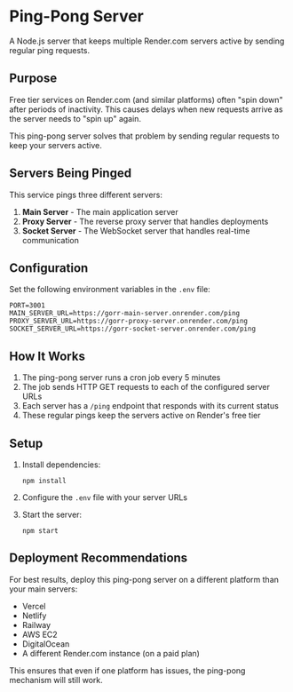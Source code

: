 # Ping-Pong Server

A Node.js server that keeps multiple Render.com servers active by sending regular ping requests.

## Purpose

Free tier services on Render.com (and similar platforms) often "spin down" after periods of inactivity. This causes delays when new requests arrive as the server needs to "spin up" again.

This ping-pong server solves that problem by sending regular requests to keep your servers active.

## Servers Being Pinged

This service pings three different servers:

1. **Main Server** - The main application server
2. **Proxy Server** - The reverse proxy server that handles deployments
3. **Socket Server** - The WebSocket server that handles real-time communication

## Configuration

Set the following environment variables in the `.env` file:

```
PORT=3001
MAIN_SERVER_URL=https://gorr-main-server.onrender.com/ping
PROXY_SERVER_URL=https://gorr-proxy-server.onrender.com/ping
SOCKET_SERVER_URL=https://gorr-socket-server.onrender.com/ping
```

## How It Works

1. The ping-pong server runs a cron job every 5 minutes
2. The job sends HTTP GET requests to each of the configured server URLs
3. Each server has a `/ping` endpoint that responds with its current status
4. These regular pings keep the servers active on Render's free tier

## Setup

1. Install dependencies:

   ```
   npm install
   ```

2. Configure the `.env` file with your server URLs

3. Start the server:
   ```
   npm start
   ```

## Deployment Recommendations

For best results, deploy this ping-pong server on a different platform than your main servers:

- Vercel
- Netlify
- Railway
- AWS EC2
- DigitalOcean
- A different Render.com instance (on a paid plan)

This ensures that even if one platform has issues, the ping-pong mechanism will still work.
